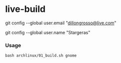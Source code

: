 # live-build
git config --global user.email "dillongrosso@live.com"

git config --global user.name "Stargeras"

### Usage
```
bash archlinux/01_build.sh gnome
```
